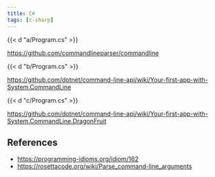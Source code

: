 ```yaml
---
title: C#
tags: [c-sharp]
---
```


{{< d "a/Program.cs" >}}

<https://github.com/commandlineparser/commandline>

{{< d "b/Program.cs" >}}

<https://github.com/dotnet/command-line-api/wiki/Your-first-app-with-System.CommandLine>

{{< d "c/Program.cs" >}}

<https://github.com/dotnet/command-line-api/wiki/Your-first-app-with-System.CommandLine.DragonFruit>

## References

- <https://programming-idioms.org/idiom/162>
- <https://rosettacode.org/wiki/Parse_command-line_arguments>
